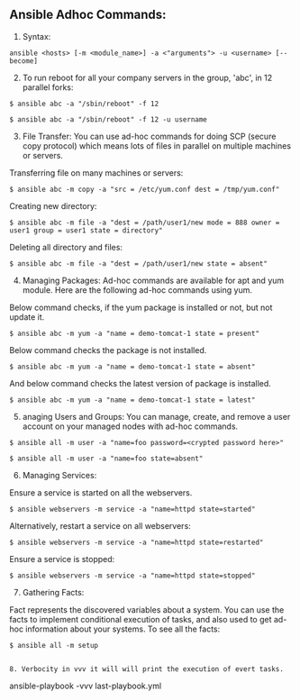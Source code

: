 ## Ansible Adhoc Commands:


1. Syntax:
```
ansible <hosts> [-m <module_name>] -a <"arguments"> -u <username> [--become]  
```

2. To run reboot for all your company servers in the group, 'abc', in 12 parallel forks:

```
$ ansible abc -a "/sbin/reboot" -f 12  

$ ansible abc -a "/sbin/reboot" -f 12 -u username  
```

3. File Transfer:
You can use ad-hoc commands for doing SCP (secure copy protocol) which means lots of files in parallel on multiple machines or servers.

Transferring file on many machines or servers:
```
$ ansible abc -m copy -a "src = /etc/yum.conf dest = /tmp/yum.conf"  
```

Creating new directory: 
```
$ ansible abc -m file -a "dest = /path/user1/new mode = 888 owner = user1 group = user1 state = directory" 
```
Deleting all directory and files:

```
$ ansible abc -m file -a "dest = /path/user1/new state = absent"  

```

4. Managing Packages:
Ad-hoc commands are available for apt and yum module. Here are the following ad-hoc commands using yum.

Below command checks, if the yum package is installed or not, but not update it.
```
$ ansible abc -m yum -a "name = demo-tomcat-1 state = present" 
```
Below command checks the package is not installed.
```
$ ansible abc -m yum -a "name = demo-tomcat-1 state = absent"   
```

And below command checks the latest version of package is installed.
```
$ ansible abc -m yum -a "name = demo-tomcat-1 state = latest"   
```

5. anaging Users and Groups:
You can manage, create, and remove a user account on your managed nodes with ad-hoc commands.

```
$ ansible all -m user -a "name=foo password=<crypted password here>"  
  
$ ansible all -m user -a "name=foo state=absent"
```  


6. Managing Services:

Ensure a service is started on all the webservers.
```
$ ansible webservers -m service -a "name=httpd state=started"  
```
Alternatively, restart a service on all webservers:
```
$ ansible webservers -m service -a "name=httpd state=restarted" 
```
Ensure a service is stopped:
```
$ ansible webservers -m service -a "name=httpd state=stopped"
```


7. Gathering Facts:

Fact represents the discovered variables about a system. You can use the facts to implement conditional execution of tasks, and also used to get ad-hoc information about your systems. To see all the facts:
```
$ ansible all -m setup  


8. Verbocity in vvv it will will print the execution of evert tasks. 
```
ansible-playbook -vvv last-playbook.yml
```


